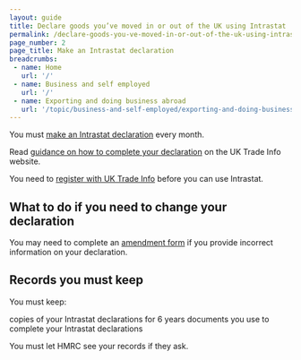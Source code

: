 ```yaml
---
layout: guide
title: Declare goods you’ve moved in or out of the UK using Intrastat
permalink: /declare-goods-you-ve-moved-in-or-out-of-the-uk-using-intrastat/make-an-intrastat-declaration.html
page_number: 2
page_title: Make an Intrastat declaration
breadcrumbs:
 - name: Home
   url: '/'
 - name: Business and self employed
   url: '/'
 - name: Exporting and doing business abroad
   url: '/topic/business-and-self-employed/exporting-and-doing-business-abroad.html'  
---
```

You must [make an Intrastat declaration](https://secure.hmce.gov.uk/ecom/is2/static/is2.html) every month.

Read [guidance on how to complete your declaration](https://www.uktradeinfo.com/Intrastat/AboutIntrastat/Pages/SupplementaryDeclarations.aspx) on the UK Trade Info website.

You need to [register with UK Trade Info](https://www.uktradeinfo.com/Intrastat/ElectronicSubmission/Internet/Pages/Internet.aspx) before you can use Intrastat.

## What to do if you need to change your declaration

You may need to complete an [amendment form](https://www.uktradeinfo.com/Intrastat/ElectronicSubmission/OnlineAmendments/Pages/OnlineAmendmentsForm.aspx) if you provide incorrect information on your declaration.

## Records you must keep

You must keep:

copies of your Intrastat declarations for 6 years
documents you use to complete your Intrastat declarations

You must let HMRC see your records if they ask.
